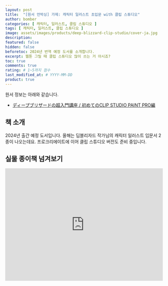 ```yaml
---
layout: post
title:  "[원서 언박싱] 가제: 캐릭터 일러스트 초입문 with 클립 스튜디오"
author: bomber
categories: [ 캐릭터, 일러스트, 클립 스튜디오 ]
tags: [ 캐릭터, 일러스트, 클립 스튜디오 ]
image: assets/images/products/deep-blizzard-clip-studio/cover-ja.jpg
description: 
featured: false
hidden: false
beforetoc: 2024년 번역 예정 도서를 소개합니다.
excerpt: 웹툰 그릴 때 클립 스튜디오 많이 쓰는 거 아시죠?
toc: true
comments: true
rating: # 1~5까지 점수
last_modified_at: # YYYY-MM-DD
product: true
---
```



<div class="note">
    <p>원서 정보는 아래와 같습니다.</p>
    <ul>
        <li><a href="https://amzn.asia/d/6bsRQhQ" target="_blank">ディープブリザードの超入門講座 / 初めてのCLIP STUDIO PAINT PRO編</a></li>
    </ul>   
</div>

## 책 소개

<p>
2024년 출간 예정 도서입니다. 
올해는 딥블리자드 작가님의 캐릭터 일러스트 입문서 2종이 나오는데요. 
프로크리에이트에 이어 클립 스튜디오 버전도 준비 중입니다. 
</p>

## 실물 종이책 넘겨보기
<p><iframe style="width:100%;" height="360" src="https://www.youtube.com/embed/AE7tcSr19IM" frameborder="0" allow="accelerometer; autoplay; clipboard-write; encrypted-media; gyroscope; picture-in-picture; web-share" allowfullscreen></iframe></p>